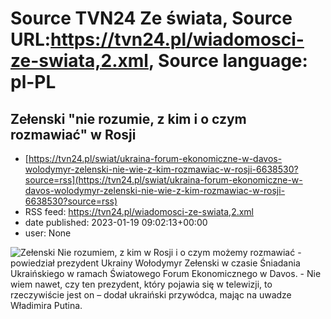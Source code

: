 # Source TVN24 Ze świata, Source URL:https://tvn24.pl/wiadomosci-ze-swiata,2.xml, Source language: pl-PL

## Zełenski "nie rozumie, z kim i o czym rozmawiać" w Rosji
 - [https://tvn24.pl/swiat/ukraina-forum-ekonomiczne-w-davos-wolodymyr-zelenski-nie-wie-z-kim-rozmawiac-w-rosji-6638530?source=rss](https://tvn24.pl/swiat/ukraina-forum-ekonomiczne-w-davos-wolodymyr-zelenski-nie-wie-z-kim-rozmawiac-w-rosji-6638530?source=rss)
 - RSS feed: https://tvn24.pl/wiadomosci-ze-swiata,2.xml
 - date published: 2023-01-19 09:02:13+00:00
 - user: None

<img alt="Zełenski " src="https://tvn24.pl/najnowsze/cdn-zdjecie-r0wng7-zelenski-davos-6638579/alternates/LANDSCAPE_1280" />
    Nie rozumiem, z kim w Rosji i o czym możemy rozmawiać - powiedział prezydent Ukrainy Wołodymyr Zełenski w czasie Śniadania Ukraińskiego w ramach Światowego Forum Ekonomicznego w Davos. - Nie wiem nawet, czy ten prezydent, który pojawia się w telewizji, to rzeczywiście jest on – dodał ukraiński przywódca, mając na uwadze Władimira Putina.
